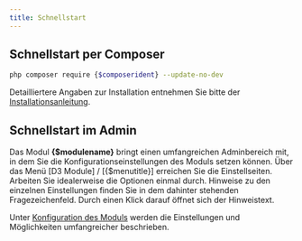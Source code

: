 ```yaml
---
title: Schnellstart
---
```


## Schnellstart per Composer

```bash
php composer require {$composerident} --update-no-dev
```

Detailliertere Angaben zur Installation entnehmen Sie bitte der [Installationsanleitung](installation/020_Neuinstallation/020_Modul_hinzufuegen.md).

## Schnellstart im Admin
Das Modul **{$modulename}** bringt einen umfangreichen Adminbereich mit, 
in dem Sie die Konfigurationseinstellungen des Moduls setzen können. 
Über das Menü [D3 Module] / [{$menutitle}] erreichen Sie die Einstellseiten.   
Arbeiten Sie idealerweise die Optionen einmal durch. 
Hinweise zu den einzelnen Einstellungen finden Sie in dem dahinter stehenden Fragezeichenfeld. 
Durch einen Klick darauf öffnet sich der Hinweistext.

Unter [Konfiguration des Moduls](configuration/_index.md) werden die Einstellungen und Möglichkeiten umfangreicher beschrieben.
